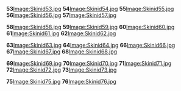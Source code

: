 **53**[Image:Skinid53.jpg](/Image:Skinid53.jpg.md "wikilink") **54**[Image:Skinid54.jpg](/Image:Skinid54.jpg.md "wikilink") **55**[Image:Skinid55.jpg](/Image:Skinid55.jpg.md "wikilink") **56**[Image:Skinid56.jpg](/Image:Skinid56.jpg.md "wikilink") **57**[Image:Skinid57.jpg](/Image:Skinid57.jpg.md "wikilink")

**58**[Image:Skinid58.jpg](/Image:Skinid58.jpg.md "wikilink") **59**[Image:Skinid59.jpg](/Image:Skinid59.jpg.md "wikilink") **60**[Image:Skinid60.jpg](/Image:Skinid60.jpg.md "wikilink") **61**[Image:Skinid61.jpg](/Image:Skinid61.jpg.md "wikilink") **62**[Image:Skinid62.jpg](/Image:Skinid62.jpg.md "wikilink")

**63**[Image:Skinid63.jpg](/Image:Skinid63.jpg.md "wikilink") **64**[Image:Skinid64.jpg](/Image:Skinid64.jpg.md "wikilink") **66**[Image:Skinid66.jpg](/Image:Skinid66.jpg.md "wikilink") **67**[Image:Skinid67.jpg](/Image:Skinid67.jpg.md "wikilink") **68**[Image:Skinid68.jpg](/Image:Skinid68.jpg.md "wikilink")

**69**[Image:Skinid69.jpg](/Image:Skinid69.jpg.md "wikilink") **70**[Image:Skinid70.jpg](/Image:Skinid70.jpg.md "wikilink") **71**[Image:Skinid71.jpg](/Image:Skinid71.jpg.md "wikilink") **72**[Image:Skinid72.jpg](/Image:Skinid72.jpg.md "wikilink") **73**[Image:Skinid73.jpg](/Image:Skinid73.jpg.md "wikilink")

**75**[Image:Skinid75.jpg](/Image:Skinid75.jpg.md "wikilink") **76**[Image:Skinid76.jpg](/Image:Skinid76.jpg.md "wikilink")
